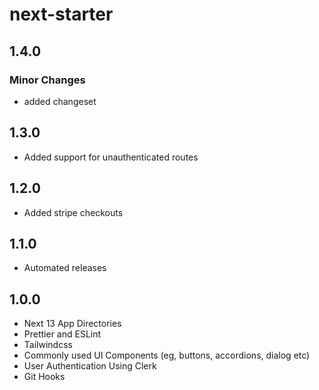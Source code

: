 # next-starter

## 1.4.0

### Minor Changes

-   added changeset

## 1.3.0

-   Added support for unauthenticated routes

## 1.2.0

-   Added stripe checkouts

## 1.1.0

-   Automated releases

## 1.0.0

-   Next 13 App Directories
-   Prettier and ESLint
-   Tailwindcss
-   Commonly used UI Components (eg, buttons, accordions, dialog etc)
-   User Authentication Using Clerk
-   Git Hooks
